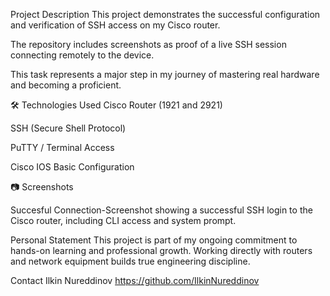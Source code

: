 Project Description
This project demonstrates the successful configuration and verification of SSH access on my Cisco router.

The repository includes screenshots as proof of a live SSH session connecting remotely to the device.

This task represents a major step in my journey of mastering real hardware and becoming a proficient.

🛠 Technologies Used
Cisco Router (1921 and 2921)

SSH (Secure Shell Protocol)

PuTTY  / Terminal Access

Cisco IOS Basic Configuration

📷 Screenshots


Succesful Connection-Screenshot showing a successful SSH login to the Cisco router, including CLI access and system prompt.

Personal Statement
This project is part of my ongoing commitment to hands-on learning and professional growth.
Working directly with routers and network equipment builds true engineering discipline.

Contact
Ilkin Nureddinov
https://github.com/IlkinNureddinov
